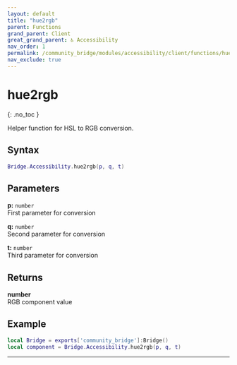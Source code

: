 ```yaml
---
layout: default
title: "hue2rgb"
parent: Functions
grand_parent: Client
great_grand_parent: ♿ Accessibility
nav_order: 1
permalink: /community_bridge/modules/accessibility/client/functions/hue2rgb/
nav_exclude: true
---
```


# hue2rgb
{: .no_toc }

Helper function for HSL to RGB conversion.

## Syntax

```lua
Bridge.Accessibility.hue2rgb(p, q, t)
```

## Parameters

**p:** `number`  
First parameter for conversion

**q:** `number`  
Second parameter for conversion  

**t:** `number`  
Third parameter for conversion

## Returns

**number**  
RGB component value

## Example

```lua
local Bridge = exports['community_bridge']:Bridge()
local component = Bridge.Accessibility.hue2rgb(p, q, t)
```

---